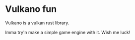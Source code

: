 # Vulkano fun
Vulkano is a vulkan rust library.

Imma try'n make a simple game engine with it.
Wish me luck!

